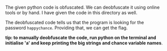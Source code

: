 The given python code is obfuscated. We can deobfuscate it using online tools or by hand. I have given the code in this directory as well.

The deobfuscated code tells us that the program is looking for the password `happychance`. Providing that, we can get the flag.

**tip: to manually deobfuscate the code, run python on the terminal and initialise 'a' and keep printing the big strings and chance variable names**.
